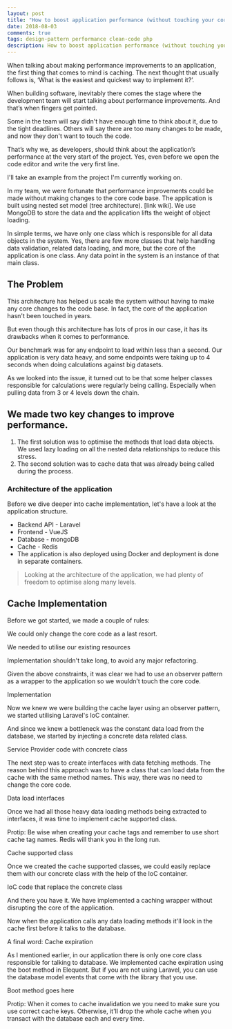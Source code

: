 ```yaml
---
layout: post
title: "How to boost application performance (without touching your core code base)"
date: 2018-08-03
comments: true
tags: design-pattern performance clean-code php
description: How to boost application performance (without touching your core code base) 
---
```

When talking about making performance improvements to an application, the first thing that comes to mind is caching.
The next thought that usually follows is, ‘What is the easiest and quickest way to implement it?’.

When building software, inevitably there comes the stage where the development team will start talking about performance
improvements. And that’s when fingers get pointed.

Some in the team will say didn't have enough time to think about it, due to the tight deadlines. Others will say there
are too many changes to be made, and now they don't want to touch the code.

That’s why we, as developers, should think about the application’s performance at the very start of the project. Yes,
even before we open the code editor and write the very first line.

I'll take an example from the project I'm currently working on.

In my team, we were fortunate that performance improvements could be made without making changes to the core code base.
The application is built using nested set model (tree architecture). [link wiki]. We use MongoDB to store the data and
the application lifts the weight of object loading.

In simple terms, we have only one class which is responsible for all data objects in the system. Yes,
there are few more classes that help handling data validation, related data loading, and more, but the core of the
application is one class. Any data point in the system is an instance of that main class.

## The Problem

This architecture has helped us scale the system without having to make any core changes to the code base.
In fact, the core of the application hasn't been touched in years.

But even though this architecture has lots of pros in our case, it has its drawbacks when it comes to performance.

Our benchmark was for any endpoint to load within less than a second. Our application is very data heavy,
and some endpoints were taking up to 4 seconds when doing calculations against big datasets.

As we looked into the issue, it turned out to be that some helper classes responsible for calculations were regularly being calling.
Especially when pulling data from 3 or 4 levels down the chain.

## We made two key changes to improve performance.

1. The first solution was to optimise the methods that load data objects. We used lazy loading on all the nested data
relationships to reduce this stress.
2. The second solution was to cache data that was already being called during the process.

### Architecture of the application
Before we dive deeper into cache implementation, let's have a look at the application structure.

 - Backend API - Laravel
 - Frontend - VueJS
 - Database - mongoDB
 - Cache - Redis
 - The application is also deployed using Docker and deployment is done in separate containers.


> Looking at the architecture of the application, we had plenty of freedom to optimise along many levels.

## Cache Implementation

Before we got started, we made a couple of rules:

	
We 	could only change the core code as a last resort.
	
We 	needed to utilise our existing resources
	
Implementation 	shouldn't take long, to avoid any major refactoring.

Given the above constraints, it was clear we had to use an observer pattern as a wrapper to the application so we wouldn’t touch the core code.

Implementation

Now we knew we were building the cache layer using an observer pattern, we started utilising Laravel's IoC container.

And since we knew a bottleneck was the constant data load from the database, we started by injecting a concrete data related class.

Service Provider code with concrete class

The next step was to create interfaces with data fetching methods. The reason behind this approach was to have a class that can load data from the cache with the same method names. This way, there was no need to change the core code.

Data load interfaces

Once we had all those heavy data loading methods being extracted to interfaces, it was time to implement cache supported class.

Protip: Be wise when creating your cache tags and remember to use short cache tag names. Redis will thank you in the long run.

Cache supported class

Once we created the cache supported classes, we could easily replace them with our concrete class with the help of the IoC container.


IoC code that replace the concrete class


And there you have it. We have implemented a caching wrapper without disrupting the core of the application.

Now when the application calls any data loading methods it'll look in the cache first before it talks to the database.

A final word: Cache expiration

As I mentioned earlier, in our application there is only one core class responsible for talking to database. We implemented cache expiration using the boot method in Elequent. But if you are not using Laravel, you can use the database model events that come with the library that you use.

Boot method goes here

Protip: When it comes to cache invalidation we you need to make sure you use correct cache keys. Otherwise, it'll drop the whole cache when you transact with the database each and every time.
